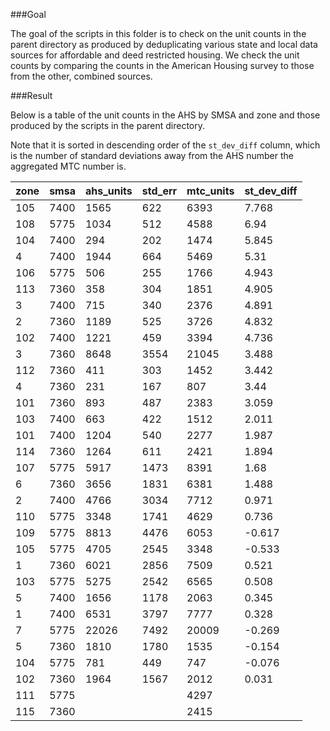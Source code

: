 ###Goal

The goal of the scripts in this folder is to check on the unit counts in the parent directory as produced by deduplicating various state and local data sources for affordable and deed restricted housing. We check the unit counts by comparing the counts in the American Housing survey to those from the other, combined sources. 

###Result

Below is a table of the unit counts in the AHS by SMSA and zone and those produced by the scripts in the parent directory.

Note that it is sorted in descending order of the `st_dev_diff` column, which is the number of standard deviations away from the AHS number the aggregated MTC number is. 

| zone | smsa | ahs_units | std_err | mtc_units | st_dev_diff | 
|------|------|-----------|---------|-----------|-------------| 
| 105  | 7400 | 1565      | 622     | 6393      | 7.768       | 
| 108  | 5775 | 1034      | 512     | 4588      | 6.94        | 
| 104  | 7400 | 294       | 202     | 1474      | 5.845       | 
| 4    | 7400 | 1944      | 664     | 5469      | 5.31        | 
| 106  | 5775 | 506       | 255     | 1766      | 4.943       | 
| 113  | 7360 | 358       | 304     | 1851      | 4.905       | 
| 3    | 7400 | 715       | 340     | 2376      | 4.891       | 
| 2    | 7360 | 1189      | 525     | 3726      | 4.832       | 
| 102  | 7400 | 1221      | 459     | 3394      | 4.736       | 
| 3    | 7360 | 8648      | 3554    | 21045     | 3.488       | 
| 112  | 7360 | 411       | 303     | 1452      | 3.442       | 
| 4    | 7360 | 231       | 167     | 807       | 3.44        | 
| 101  | 7360 | 893       | 487     | 2383      | 3.059       | 
| 103  | 7400 | 663       | 422     | 1512      | 2.011       | 
| 101  | 7400 | 1204      | 540     | 2277      | 1.987       | 
| 114  | 7360 | 1264      | 611     | 2421      | 1.894       | 
| 107  | 5775 | 5917      | 1473    | 8391      | 1.68        | 
| 6    | 7360 | 3656      | 1831    | 6381      | 1.488       | 
| 2    | 7400 | 4766      | 3034    | 7712      | 0.971       | 
| 110  | 5775 | 3348      | 1741    | 4629      | 0.736       | 
| 109  | 5775 | 8813      | 4476    | 6053      | -0.617      | 
| 105  | 5775 | 4705      | 2545    | 3348      | -0.533      | 
| 1    | 7360 | 6021      | 2856    | 7509      | 0.521       | 
| 103  | 5775 | 5275      | 2542    | 6565      | 0.508       | 
| 5    | 7400 | 1656      | 1178    | 2063      | 0.345       | 
| 1    | 7400 | 6531      | 3797    | 7777      | 0.328       | 
| 7    | 5775 | 22026     | 7492    | 20009     | -0.269      | 
| 5    | 7360 | 1810      | 1780    | 1535      | -0.154      | 
| 104  | 5775 | 781       | 449     | 747       | -0.076      | 
| 102  | 7360 | 1964      | 1567    | 2012      | 0.031       | 
| 111  | 5775 |           |         | 4297      |             | 
| 115  | 7360 |           |         | 2415      |             | 
